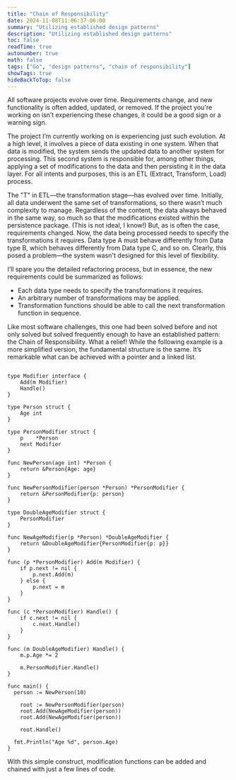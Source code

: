```yaml
---
title: "Chain of Responsibility"
date: 2024-11-08T11:06:37-06:00
summary: "Utilizing established design patterns"
description: "Utilizing established design patterns"
toc: false
readTime: true
autonumber: true
math: false
tags: ["Go", "design patterns", "chain of responsibility"]
showTags: true
hideBackToTop: false
---
```


All software projects evolve over time. Requirements change, and new functionality is often added, updated, or removed. If the project you're working on isn’t experiencing these changes, it could be a good sign or a warning sign.

The project I’m currently working on is experiencing just such evolution. At a high level, it involves a piece of data existing in one system. When that data is modified, the system sends the updated data to another system for processing. This second system is responsible for, among other things, applying a set of modifications to the data and then persisting it in the data layer. For all intents and purposes, this is an ETL (Extract, Transform, Load) process.

The "T" in ETL—the transformation stage—has evolved over time. Initially, all data underwent the same set of transformations, so there wasn’t much complexity to manage. Regardless of the content, the data always behaved in the same way, so much so that the modifications existed within the persistence package. (This is not ideal, I know!) But, as is often the case, requirements changed. Now, the data being processed needs to specify the transformations it requires. Data type A must behave differently from Data type B, which behaves differently from Data type C, and so on. Clearly, this posed a problem—the system wasn't designed for this level of flexibility.

I’ll spare you the detailed refactoring process, but in essence, the new requirements could be summarized as follows:

- Each data type needs to specify the transformations it requires.
- An arbitrary number of transformations may be applied.
- Transformation functions should be able to call the next transformation function in sequence.

Like most software challenges, this one had been solved before and not only solved but solved frequently enough to have an established pattern: the Chain of Responsibility. What a relief! While the following example is a more simplified version, the fundamental structure is the same. It’s remarkable what can be achieved with a pointer and a linked list.


```golang

type Modifier interface {
	Add(m Modifier)
	Handle()
}

type Person struct {
	Age int
}

type PersonModifier struct {
	p    *Person
	next Modifier
}

func NewPerson(age int) *Person {
	return &Person{Age: age}
}

func NewPersonModifier(person *Person) *PersonModifier {
	return &PersonModifier{p: person}
}

type DoubleAgeModifier struct {
	PersonModifier
}

func NewAgeModifier(p *Person) *DoubleAgeModifier {
	return &DoubleAgeModifier{PersonModifier{p: p}}
}

func (p *PersonModifier) Add(m Modifier) {
	if p.next != nil {
		p.next.Add(m)
	} else {
		p.next = m
	}
}

func (c *PersonModifier) Handle() {
	if c.next != nil {
		c.next.Handle()
	}
}

func (m DoubleAgeModifier) Handle() {
	m.p.Age *= 2

	m.PersonModifier.Handle()
}

func main() {
  person := NewPerson(10)

	root := NewPersonModifier(person)
	root.Add(NewAgeModifier(person))
	root.Add(NewAgeModifier(person))

	root.Handle()

  fmt.Println("Age %d", person.Age)
}

```

With this simple construct, modification functions can be added and chained with just a few lines of code.
